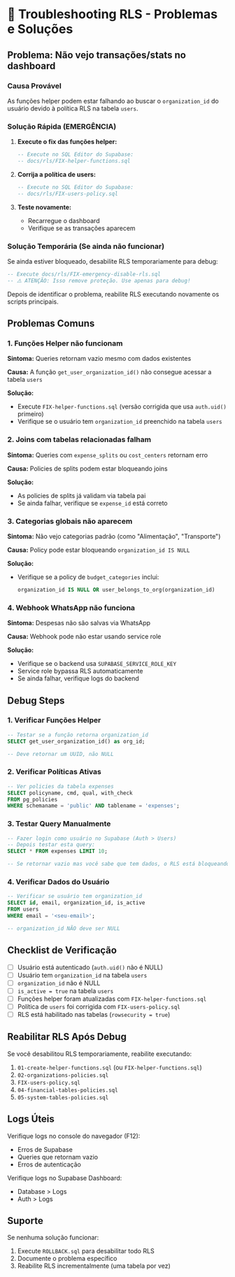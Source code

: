 # 🔧 Troubleshooting RLS - Problemas e Soluções

## Problema: Não vejo transações/stats no dashboard

### Causa Provável
As funções helper podem estar falhando ao buscar o `organization_id` do usuário devido à política RLS na tabela `users`.

### Solução Rápida (EMERGÊNCIA)

1. **Execute o fix das funções helper:**
   ```sql
   -- Execute no SQL Editor do Supabase:
   -- docs/rls/FIX-helper-functions.sql
   ```

2. **Corrija a política de users:**
   ```sql
   -- Execute no SQL Editor do Supabase:
   -- docs/rls/FIX-users-policy.sql
   ```

3. **Teste novamente:**
   - Recarregue o dashboard
   - Verifique se as transações aparecem

### Solução Temporária (Se ainda não funcionar)

Se ainda estiver bloqueado, desabilite RLS temporariamente para debug:

```sql
-- Execute docs/rls/FIX-emergency-disable-rls.sql
-- ⚠️ ATENÇÃO: Isso remove proteção. Use apenas para debug!
```

Depois de identificar o problema, reabilite RLS executando novamente os scripts principais.

## Problemas Comuns

### 1. Funções Helper não funcionam

**Sintoma:** Queries retornam vazio mesmo com dados existentes

**Causa:** A função `get_user_organization_id()` não consegue acessar a tabela `users`

**Solução:**
- Execute `FIX-helper-functions.sql` (versão corrigida que usa `auth.uid()` primeiro)
- Verifique se o usuário tem `organization_id` preenchido na tabela `users`

### 2. Joins com tabelas relacionadas falham

**Sintoma:** Queries com `expense_splits` ou `cost_centers` retornam erro

**Causa:** Policies de splits podem estar bloqueando joins

**Solução:**
- As policies de splits já validam via tabela pai
- Se ainda falhar, verifique se `expense_id` está correto

### 3. Categorias globais não aparecem

**Sintoma:** Não vejo categorias padrão (como "Alimentação", "Transporte")

**Causa:** Policy pode estar bloqueando `organization_id IS NULL`

**Solução:**
- Verifique se a policy de `budget_categories` inclui:
  ```sql
  organization_id IS NULL OR user_belongs_to_org(organization_id)
  ```

### 4. Webhook WhatsApp não funciona

**Sintoma:** Despesas não são salvas via WhatsApp

**Causa:** Webhook pode não estar usando service role

**Solução:**
- Verifique se o backend usa `SUPABASE_SERVICE_ROLE_KEY`
- Service role bypassa RLS automaticamente
- Se ainda falhar, verifique logs do backend

## Debug Steps

### 1. Verificar Funções Helper

```sql
-- Testar se a função retorna organization_id
SELECT get_user_organization_id() as org_id;

-- Deve retornar um UUID, não NULL
```

### 2. Verificar Políticas Ativas

```sql
-- Ver policies da tabela expenses
SELECT policyname, cmd, qual, with_check
FROM pg_policies
WHERE schemaname = 'public' AND tablename = 'expenses';
```

### 3. Testar Query Manualmente

```sql
-- Fazer login como usuário no Supabase (Auth > Users)
-- Depois testar esta query:
SELECT * FROM expenses LIMIT 10;

-- Se retornar vazio mas você sabe que tem dados, o RLS está bloqueando
```

### 4. Verificar Dados do Usuário

```sql
-- Verificar se usuário tem organization_id
SELECT id, email, organization_id, is_active
FROM users
WHERE email = '<seu-email>';

-- organization_id NÃO deve ser NULL
```

## Checklist de Verificação

- [ ] Usuário está autenticado (`auth.uid()` não é NULL)
- [ ] Usuário tem `organization_id` na tabela `users`
- [ ] `organization_id` não é NULL
- [ ] `is_active = true` na tabela `users`
- [ ] Funções helper foram atualizadas com `FIX-helper-functions.sql`
- [ ] Política de `users` foi corrigida com `FIX-users-policy.sql`
- [ ] RLS está habilitado nas tabelas (`rowsecurity = true`)

## Reabilitar RLS Após Debug

Se você desabilitou RLS temporariamente, reabilite executando:

1. `01-create-helper-functions.sql` (ou `FIX-helper-functions.sql`)
2. `02-organizations-policies.sql`
3. `FIX-users-policy.sql`
4. `04-financial-tables-policies.sql`
5. `05-system-tables-policies.sql`

## Logs Úteis

Verifique logs no console do navegador (F12):
- Erros de Supabase
- Queries que retornam vazio
- Erros de autenticação

Verifique logs no Supabase Dashboard:
- Database > Logs
- Auth > Logs

## Suporte

Se nenhuma solução funcionar:
1. Execute `ROLLBACK.sql` para desabilitar todo RLS
2. Documente o problema específico
3. Reabilite RLS incrementalmente (uma tabela por vez)

